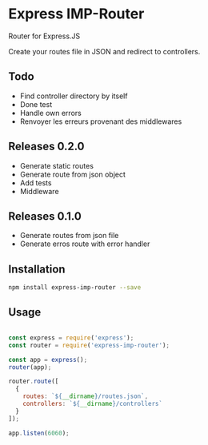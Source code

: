 # Express IMP-Router

Router for Express.JS

Create your routes file in JSON and redirect to controllers.

## Todo

* Find controller directory by itself
* Done test
* Handle own errors
* Renvoyer les erreurs provenant des middlewares

## Releases 0.2.0

* Generate static routes
* Generate route from json object
* Add tests
* Middleware

## Releases 0.1.0

* Generate routes from json file
* Generate erros route with error handler 

## Installation

```bash
npm install express-imp-router --save
```

## Usage

```javascript

const express = require('express');
const router = require('express-imp-router');

const app = express();
router(app);

router.route([
  {
    routes: `${__dirname}/routes.json`,
    controllers: `${__dirname}/controllers`
  }
]);

app.listen(6060);
```